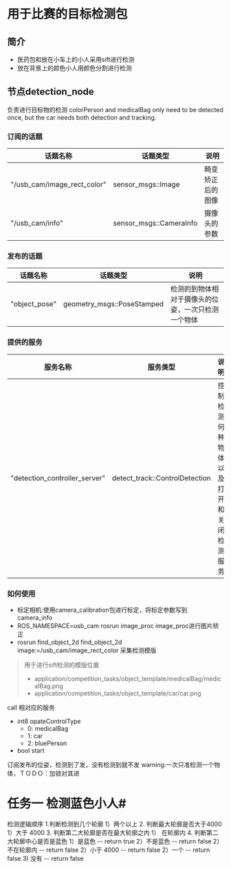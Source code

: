 用于比赛的目标检测包
====================

## 简介

- 医药包和放在小车上的小人采用sift进行检测
- 放在背景上的颜色小人用颜色分割进行检测

## 节点detection_node

负责进行目标物的检测
colorPerson and medicalBag only need to be detected once, but the car needs both detection and tracking.

### 订阅的话题

| 话题名称 | 话题类型 | 说明 |
|------------|------------|---------|
|"/usb_cam/image_rect_color" | sensor_msgs::Image | 畸变矫正后的图像
|"/usb_cam/info" | sensor_msgs::CameraInfo | 摄像头的参数

### 发布的话题

| 话题名称 | 话题类型 | 说明 |
|------------|------------|---------|
|"object_pose" | geometry_msgs::PoseStamped | 检测的到物体相对于摄像头的位姿，一次只检测一个物体

### 提供的服务

| 服务名称 | 服务类型 | 说明 |
|------------|------------|---------|
|"detection_controller_server" | detect_track::ControlDetection | 控制检测何种物体以及打开和关闭检测服务

### 如何使用

- 标定相机:使用camera_calibration包进行标定，将标定参数写到
camera_info
- ROS_NAMESPACE=usb_cam rosrun image_proc image_proc进行图片矫正
- rosrun find_object_2d find_object_2d image:=/usb_cam/image_rect_color 采集检测模版
> 用于进行sift检测的模版位置
> - application/competition_tasks/object_template/medicalBag/medicalBag.png
> - application/competition_tasks/object_template/car/car.png

call 相对应的服务
- int8 opateControlType
    - 0: medicalBag
    - 1: car
    - 2: bluePerson
- bool start

订阅发布的位姿，检测到了发，没有检测到就不发
warning:一次只准检测一个物体，ＴＯＤＯ：加锁对其进

# 任务一 检测蓝色小人#

检测逻辑顺序
    1.判断检测到几个轮廓
    1）两个以上
         2. 判断最大轮廓是否大于4000
            1）大于 4000
                 3. 判断第二大轮廓是否在最大轮廓之内
                    1） 在轮廓内
                        4. 判断第二大轮廓中心是否是蓝色
                            1）是蓝色 -- return true
                            2）不是蓝色 -- return false
                    2） 不在轮廓内 -- return false
            2）小于 4000 -- return false
    2）一个 -- return false
    3)  没有 -- return false
